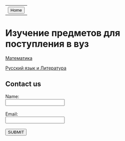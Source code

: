 <html>

<head>
  
<meta charset="utf-8">
  
<title>Русский язык</title>

<link rel="stylesheet" href="https://mftna.github.io/style.css">
</head>


<body>
  <div class="tabl">
  <table>
   <tr>
     <th><button class="home">Home</button></th>
    </tr>
   </table>
   </div>
  <div class="backg">
 <script>
   alert("Hello!");
 </script>  
<h1>Изучение предметов для поступления в вуз</h1>

<a href="http://mftna.github.io/math.html">Математика</a>

<p><a href="http://mftna.github.io/russian.html">Русский язык и Литература</a></p>
<h2>Contact us</h2>
<form>
  Name:<br>
  <input type="text"><br><br>
  Email:<br>
  <input type="text"><br><br>
  <button>SUBMIT</button>
  
  
</form>
</div>
</body>

</html>
